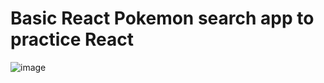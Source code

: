 # Basic React Pokemon search app to practice React

![image](https://github.com/user-attachments/assets/bd88fd10-9e43-4f1a-8aca-3f147801da29)

